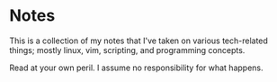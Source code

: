 
# Notes 

This is a collection of my notes that I've taken on various tech-related things; mostly linux, vim,
scripting, and programming concepts.


Read at your own peril. I assume no responsibility for what happens.

